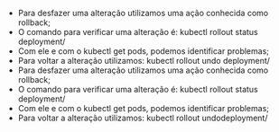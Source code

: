 * Para desfazer uma alteração utilizamos uma ação conhecida como rollback;
* O comando para verificar uma alteração é: kubectl rollout status deployment/
* Com ele e com o kubectl get pods, podemos identificar problemas;
* Para voltar a alteração utilizamos: kubectl rollout undo deployment/
* Para desfazer uma alteração utilizamos uma ação conhecida como rollback;
* O comando para verificar uma alteração é: kubectl rollout status deployment/
* Com ele e com o kubectl get pods, podemos identificar problemas;
* Para voltar a alteração utilizamos: kubectl rollout undodeployment/